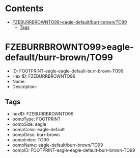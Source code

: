 



Contents
========

* [FZEBURRBROWNTO99>eagle-default/burr-brown/TO99](#fzeburrbrownto99eagle-defaultburr-brownto99)
	* [Tags](#tags)

# FZEBURRBROWNTO99>eagle-default/burr-brown/TO99

- ID: FOOTPRINT-eagle-eagle-default-burr-brown-TO99
- Hex ID: FZEBURRBROWNTO99
- Name: 
- Description: 

## Tags

- hexID: FZEBURRBROWNTO99
- oompType: FOOTPRINT
- oompSize: eagle
- oompColor: eagle-default
- oompDesc: burr-brown
- oompIndex: TO99
- oompName: eagle-default/burr-brown/TO99
- oompID: FOOTPRINT-eagle-eagle-default-burr-brown-TO99

